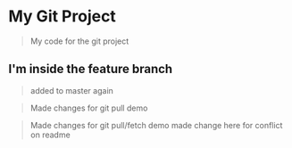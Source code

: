 # My Git Project

> My code for the git project

## I'm inside the feature branch

> added to master again

> Made changes for git pull demo

> Made changes for git pull/fetch demo
> made change here for conflict on readme
